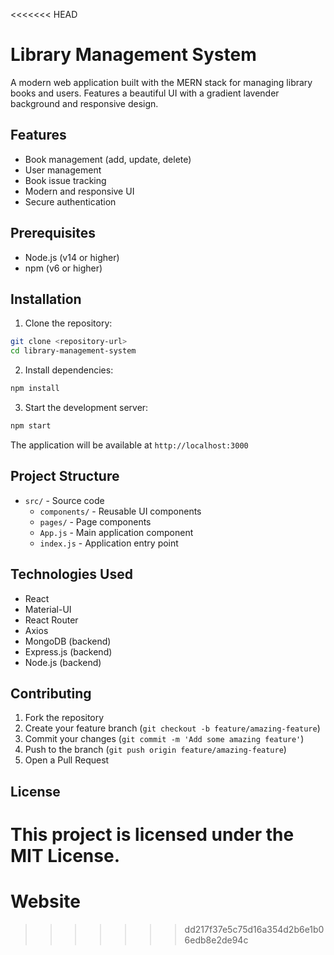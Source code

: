 <<<<<<< HEAD
# Library Management System

A modern web application built with the MERN stack for managing library books and users. Features a beautiful UI with a gradient lavender background and responsive design.

## Features

- Book management (add, update, delete)
- User management
- Book issue tracking
- Modern and responsive UI
- Secure authentication

## Prerequisites

- Node.js (v14 or higher)
- npm (v6 or higher)

## Installation

1. Clone the repository:
```bash
git clone <repository-url>
cd library-management-system
```

2. Install dependencies:
```bash
npm install
```

3. Start the development server:
```bash
npm start
```

The application will be available at `http://localhost:3000`

## Project Structure

- `src/` - Source code
  - `components/` - Reusable UI components
  - `pages/` - Page components
  - `App.js` - Main application component
  - `index.js` - Application entry point

## Technologies Used

- React
- Material-UI
- React Router
- Axios
- MongoDB (backend)
- Express.js (backend)
- Node.js (backend)

## Contributing

1. Fork the repository
2. Create your feature branch (`git checkout -b feature/amazing-feature`)
3. Commit your changes (`git commit -m 'Add some amazing feature'`)
4. Push to the branch (`git push origin feature/amazing-feature`)
5. Open a Pull Request

## License

This project is licensed under the MIT License. 
=======
# Website
>>>>>>> dd217f37e5c75d16a354d2b6e1b06edb8e2de94c
